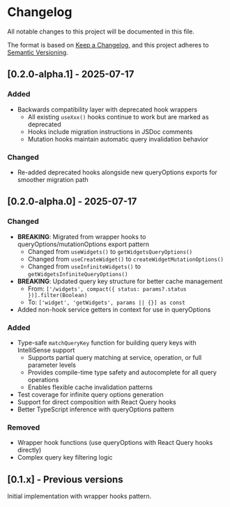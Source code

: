 # Changelog

All notable changes to this project will be documented in this file.

The format is based on [Keep a Changelog](https://keepachangelog.com/en/1.1.0/),
and this project adheres to [Semantic Versioning](https://semver.org/spec/v2.0.0.html).

## [0.2.0-alpha.1] - 2025-07-17

### Added

- Backwards compatibility layer with deprecated hook wrappers
  - All existing `useXxx()` hooks continue to work but are marked as deprecated
  - Hooks include migration instructions in JSDoc comments
  - Mutation hooks maintain automatic query invalidation behavior

### Changed

- Re-added deprecated hooks alongside new queryOptions exports for smoother migration path

## [0.2.0-alpha.0] - 2025-07-17

### Changed

- **BREAKING**: Migrated from wrapper hooks to queryOptions/mutationOptions export pattern
  - Changed from `useWidgets()` to `getWidgetsQueryOptions()`
  - Changed from `useCreateWidget()` to `createWidgetMutationOptions()`
  - Changed from `useInfiniteWidgets()` to `getWidgetsInfiniteQueryOptions()`
- **BREAKING**: Updated query key structure for better cache management
  - From: `['/widgets', compact({ status: params?.status })].filter(Boolean)`
  - To: `['widget', 'getWidgets', params || {}] as const`
- Added non-hook service getters in context for use in queryOptions

### Added

- Type-safe `matchQueryKey` function for building query keys with IntelliSense support
  - Supports partial query matching at service, operation, or full parameter levels
  - Provides compile-time type safety and autocomplete for all query operations
  - Enables flexible cache invalidation patterns
- Test coverage for infinite query options generation
- Support for direct composition with React Query hooks
- Better TypeScript inference with queryOptions pattern

### Removed

- Wrapper hook functions (use queryOptions with React Query hooks directly)
- Complex query key filtering logic

## [0.1.x] - Previous versions

Initial implementation with wrapper hooks pattern.
